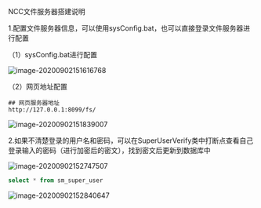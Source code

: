 NCC文件服务器搭建说明

1.配置文件服务器信息，可以使用sysConfig.bat，也可以直接登录文件服务器进行配置

（1）sysConfig.bat进行配置

![image-20200902151616768](C:\Users\MSI-PC\AppData\Roaming\Typora\typora-user-images\image-20200902151616768.png)

（2）网页地址配置

```http
## 网页服务器地址
http://127.0.0.1:8099/fs/
```

![image-20200902151839007](C:\Users\MSI-PC\AppData\Roaming\Typora\typora-user-images\image-20200902151839007.png)

2.如果不清楚登录的用户名和密码，可以在SuperUserVerify类中打断点查看自己登录输入的密码（进行加密后的密文），找到密文后更新到数据库中

![image-20200902152747507](C:\Users\MSI-PC\AppData\Roaming\Typora\typora-user-images\image-20200902152747507.png)

```sql
select * from sm_super_user
```

![image-20200902152840647](C:\Users\MSI-PC\AppData\Roaming\Typora\typora-user-images\image-20200902152840647.png)
